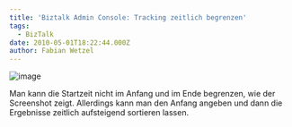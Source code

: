 ```yaml
---
title: 'Biztalk Admin Console: Tracking zeitlich begrenzen'
tags:
  - BizTalk
date: 2010-05-01T18:22:44.000Z
author: Fabian Wetzel
---
```


![image](image34.png "image") 

Man kann die Startzeit nicht im Anfang und im Ende begrenzen, wie der Screenshot zeigt. Allerdings kann man den Anfang angeben und dann die Ergebnisse zeitlich aufsteigend sortieren lassen.



